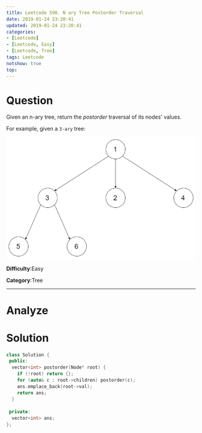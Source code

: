 ```yaml
---
title: Leetcode 590. N ary Tree Postorder Traversal
date: 2019-01-24 23:20:41
updated: 2019-01-24 23:20:41
categories: 
- [Leetcode]
- [Leetcode, Easy]
- [Leetcode, Tree]
tags: Leetcode
notshow: true
top:
---
```


# Question

Given an n-ary tree, return the  _postorder_  traversal of its nodes' values.

For example, given a  `3-ary`  tree:

![](/images/in-post/2019-01-24-Leetcode-590-N-ary-Tree-Postorder-Traversal/2019-01-24-23-21-11.png)

**Difficulty**:Easy

**Category**:Tree

<!-- more -->

------------

# Analyze

# Solution

```cpp
class Solution {
 public:
  vector<int> postorder(Node* root) {
    if (!root) return {};
    for (auto& c : root->children) postorder(c);
    ans.emplace_back(root->val);
    return ans;
  }

 private:
  vector<int> ans;
};
```


